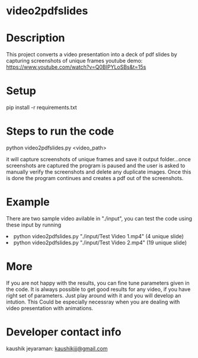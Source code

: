 # video2pdfslides
# Description
This project converts a video presentation into a deck of pdf slides by capturing screenshots of unique frames
youtube demo: https://www.youtube.com/watch?v=Q0BIPYLoSBs&t=15s

# Setup
pip install -r requirements.txt


# Steps to run the code
python video2pdfslides.py <video_path>

it will capture screenshots of unique frames and save it output folder...once screenshots are captured the program is paused and the user is asked to manually verify the screenshots and delete any duplicate images. Once this is done the program continues and creates a pdf out of the screenshots.

# Example
There are two sample video avilable in "./input", you can test the code using these input by running
<li>python video2pdfslides.py "./input/Test Video 1.mp4" (4 unique slide)
<li>python video2pdfslides.py "./input/Test Video 2.mp4" (19 unique slide)


# More
If you are not happy with the results, you can fine tune parameters given in the code. It is always possible to get good results for any video, if you have right set of parameters. Just play around with it and you will develop an intution. This Could be especially necessray when you are dealing with video presentation with animations.


# Developer contact info
kaushik jeyaraman: kaushikjjj@gmail.com
